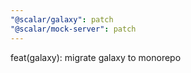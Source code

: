 ```yaml
---
"@scalar/galaxy": patch
"@scalar/mock-server": patch
---
```


feat(galaxy): migrate galaxy to monorepo
